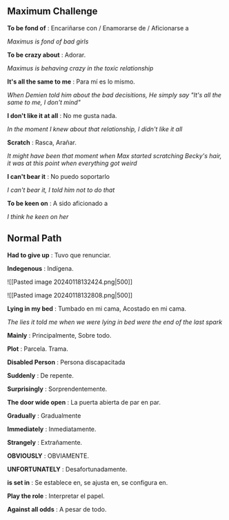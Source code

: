 ## Maximum Challenge
**To be fond of** : Encariñarse con / Enamorarse de / Aficionarse a

*Maximus is fond of bad girls*

**To be crazy about** : Adorar.

*Maximus is behaving crazy in the toxic relationship*

**It's all the same to me** : Para mí es lo mismo.

*When Demien told him about the bad decisitions, He simply say "It's all the same to me, I don't mind"*

**I don't like it at all** : No me gusta nada.

*In the moment I knew about that relationship, I didn't like it all*

**Scratch** : Rasca, Arañar.

*It might have been that moment when Max started scratching Becky's hair, it was at this point when everything got weird*

**I can't bear it** : No puedo soportarlo

*I can't bear it, I told him not to do that*

**To be keen on** : A sido aficionado a

*I think he keen on her*

## Normal Path

**Had to give up** : Tuvo que renunciar.

**Indegenous** : Indígena.

![[Pasted image 20240118132424.png|500]]

![[Pasted image 20240118132808.png|500]]

**Lying in my bed** : Tumbado en mi cama, Acostado en mi cama.

*The lies it told me when we were lying in bed were the end of the last spark*

**Mainly** : Principalmente, Sobre todo.

**Plot** : Parcela. Trama.

**Disabled Person** : Persona discapacitada

**Suddenly** : De repente.

**Surprisingly** : Sorprendentemente.

**The door wide open** : La puerta abierta de par en par.

**Gradually** : Gradualmente 

**Immediately** : Inmediatamente.

**Strangely** : Extrañamente.

**OBVIOUSLY** : OBVIAMENTE.

**UNFORTUNATELY** : Desafortunadamente.

**is set in** : Se establece en, se ajusta en, se configura en.

**Play the role** : Interpretar el papel.

**Against all odds** : A pesar de todo.
